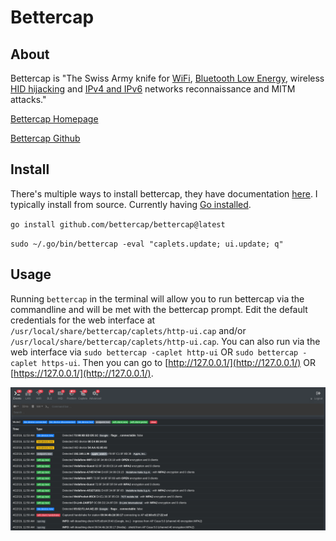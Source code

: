 # Bettercap

## About

Bettercap is "The Swiss Army knife for [WiFi](https://www.bettercap.org/modules/wifi/), [Bluetooth Low Energy](https://www.bettercap.org/modules/ble/), wireless [HID hijacking](https://www.bettercap.org/modules/hid/) and [IPv4 and IPv6](https://www.bettercap.org/modules/ethernet) networks reconnaissance and MITM attacks."

[Bettercap Homepage](https://www.bettercap.org/)

[Bettercap Github](https://github.com/bettercap/bettercap)

## Install

There's multiple ways to install bettercap, they have documentation [here](https://www.bettercap.org/installation/). I typically install from source. Currently having [Go installed](https://go.dev/doc/install).

`go install github.com/bettercap/bettercap@latest`

`sudo ~/.go/bin/bettercap -eval "caplets.update; ui.update; q"`

## Usage

Running `bettercap` in the terminal will allow you to run bettercap via the commandline and will be met with the bettercap prompt. Edit the default credentials for the web interface at `/usr/local/share/bettercap/caplets/http-ui.cap` and/or `/usr/local/share/bettercap/caplets/http-ui.cap`. You can also run via the web interface via `sudo bettercap -caplet http-ui` OR `sudo bettercap -caplet https-ui`. Then you can go to [http://127.0.0.1/](http://127.0.0.1/) OR [https://127.0.0.1/](http://127.0.0.1/).

![](<../../../.gitbook/assets/image (38).png>)
